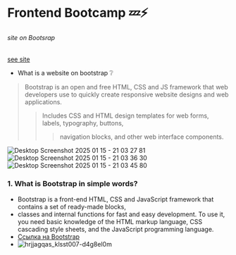# Frontend Bootcamp :zzz::zap:
###### site on Bootsrap
[see site](http://127.0.0.1:5500/index.html)
- What is a website on bootstrap :grey_question:
>Bootstrap is an open and free HTML, CSS and JS framework that web developers use to quickly create responsive website designs and web applications.
>>Includes CSS and HTML design templates for web forms, labels, typography, buttons, 
>>>navigation blocks, and other web interface components.
>>>
![Desktop Screenshot 2025 01 15 - 21 03 27 81](https://github.com/user-attachments/assets/bd5bbead-8552-4781-b0c8-913e007f057d)
![Desktop Screenshot 2025 01 15 - 21 03 36 30](https://github.com/user-attachments/assets/cca37216-3080-44be-86f3-4687657daf07)
![Desktop Screenshot 2025 01 15 - 21 03 45 80](https://github.com/user-attachments/assets/0ea3d515-87fe-452e-a592-d97e570a33a6)
### 1. What is Bootstrap in simple words?
- Bootstrap is a front-end HTML, CSS and JavaScript framework that contains a set of ready-made blocks,
-  classes and internal functions for fast and easy development. To use it, you need basic knowledge of the HTML markup language, CSS cascading style sheets, and the JavaScript programming language.
-  [Ссылка на Bootstrap](https://getbootstrap.com/)
-  ![hrjjagqas_klsst007-d4g8el0m](https://github.com/user-attachments/assets/4330d13c-e267-44ea-a0fc-5ff3ccbd51d8)
